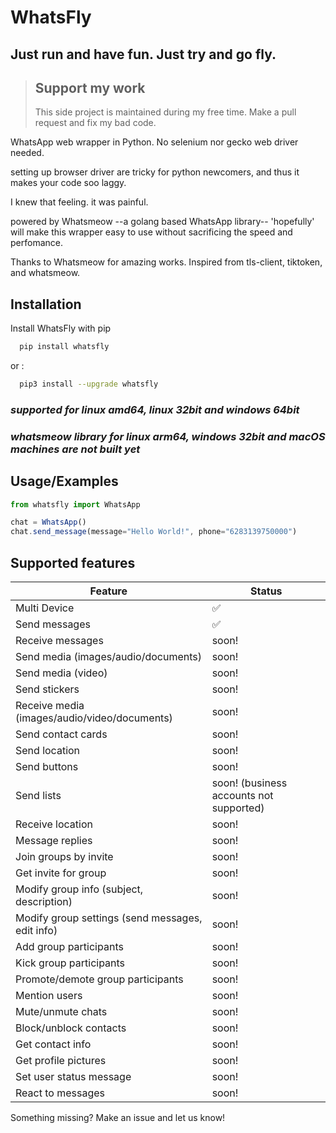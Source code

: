 # WhatsFly
## Just run and have fun. Just try and go fly. 


> ## Support my work
> This side project is maintained during my free time.
> Make a pull request and fix my bad code.


WhatsApp web wrapper in Python. No selenium nor gecko web driver needed. 

setting up browser driver are tricky for python newcomers, and thus it makes your code soo laggy.

I knew that feeling. it was painful.

powered by Whatsmeow --a golang based WhatsApp library-- 'hopefully' will make this wrapper easy to use without sacrificing the speed and perfomance.

Thanks to Whatsmeow for amazing works. Inspired from tls-client, tiktoken, and whatsmeow.

## Installation

Install WhatsFly with pip

```bash
  pip install whatsfly
```

or :
```bash
  pip3 install --upgrade whatsfly
```

### *supported for linux amd64, linux 32bit and windows 64bit*
### *whatsmeow library for linux arm64, windows 32bit and macOS machines are not built yet*


## Usage/Examples

```javascript
from whatsfly import WhatsApp

chat = WhatsApp()
chat.send_message(message="Hello World!", phone="6283139750000")
```

## Supported features

| Feature  | Status |
| ------------- | ------------- |
| Multi Device  | ✅ |
| Send messages  | ✅ |
| Receive messages  | soon!  |
| Send media (images/audio/documents)  | soon!  |
| Send media (video)  | soon! |
| Send stickers | soon! |
| Receive media (images/audio/video/documents)  | soon!  |
| Send contact cards | soon! |
| Send location | soon! |
| Send buttons | soon! |
| Send lists | soon! (business accounts not supported) |
| Receive location | soon! | 
| Message replies | soon! |
| Join groups by invite  | soon! |
| Get invite for group  | soon! |
| Modify group info (subject, description)  | soon!  |
| Modify group settings (send messages, edit info)  | soon!  |
| Add group participants  | soon!  |
| Kick group participants  | soon!  |
| Promote/demote group participants | soon! |
| Mention users | soon! |
| Mute/unmute chats | soon! |
| Block/unblock contacts | soon! |
| Get contact info | soon! |
| Get profile pictures | soon! |
| Set user status message | soon! |
| React to messages | soon! |

Something missing? Make an issue and let us know!